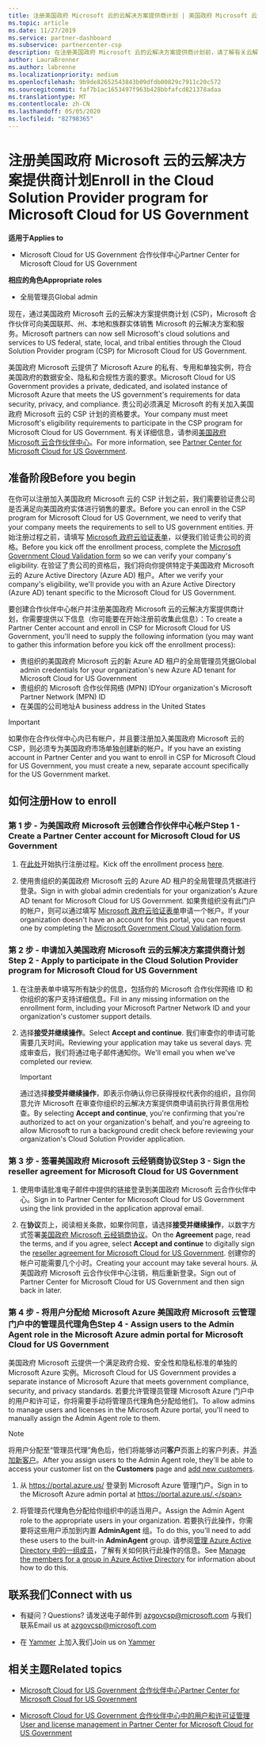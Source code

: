 ```yaml
---
title: 注册美国政府 Microsoft 云的云解决方案提供商计划 | 美国政府 Microsoft 云合作伙伴中心
ms.topic: article
ms.date: 11/27/2019
ms.service: partner-dashboard
ms.subservice: partnercenter-csp
description: 在注册美国政府 Microsoft 云的云解决方案提供商计划前，请了解有关云解决方案提供商计划要求的详细信息。
author: LauraBrenner
ms.author: labrenne
ms.localizationpriority: medium
ms.openlocfilehash: 9b9de82652543843b09dfdb00829c7911c20c572
ms.sourcegitcommit: faf7b1ac1653497f963b428bbfafcd821378adaa
ms.translationtype: MT
ms.contentlocale: zh-CN
ms.lasthandoff: 05/05/2020
ms.locfileid: "82798365"
---
```

# <a name="enroll-in-the-cloud-solution-provider-program-for-microsoft-cloud-for-us-government"></a><span data-ttu-id="42d13-103">注册美国政府 Microsoft 云的云解决方案提供商计划</span><span class="sxs-lookup"><span data-stu-id="42d13-103">Enroll in the Cloud Solution Provider program for Microsoft Cloud for US Government</span></span>

<span data-ttu-id="42d13-104">**适用于**</span><span class="sxs-lookup"><span data-stu-id="42d13-104">**Applies to**</span></span>

- <span data-ttu-id="42d13-105">Microsoft Cloud for US Government 合作伙伴中心</span><span class="sxs-lookup"><span data-stu-id="42d13-105">Partner Center for Microsoft Cloud for US Government</span></span>

<span data-ttu-id="42d13-106">**相应的角色**</span><span class="sxs-lookup"><span data-stu-id="42d13-106">**Appropriate roles**</span></span>

- <span data-ttu-id="42d13-107">全局管理员</span><span class="sxs-lookup"><span data-stu-id="42d13-107">Global admin</span></span>

<span data-ttu-id="42d13-108">现在，通过美国政府 Microsoft 云的云解决方案提供商计划 (CSP)，Microsoft 合作伙伴可向美国联邦、州、本地和族群实体销售 Microsoft 的云解决方案和服务。</span><span class="sxs-lookup"><span data-stu-id="42d13-108">Microsoft partners can now sell Microsoft's cloud solutions and services to US federal, state, local, and tribal entities through the Cloud Solution Provider program (CSP) for Microsoft Cloud for US Government.</span></span> 

<span data-ttu-id="42d13-109">美国政府 Microsoft 云提供了 Microsoft Azure 的私有、专用和单独实例，符合美国政府的数据安全、隐私和合规性方面的要求。</span><span class="sxs-lookup"><span data-stu-id="42d13-109">Microsoft Cloud for US Government provides a private, dedicated, and isolated instance of Microsoft Azure that meets the US government's requirements for data security, privacy, and compliance.</span></span> <span data-ttu-id="42d13-110">贵公司必须满足 Microsoft 的有关加入美国政府 Microsoft 云的 CSP 计划的资格要求。</span><span class="sxs-lookup"><span data-stu-id="42d13-110">Your company must meet Microsoft's eligibility requirements to participate in the CSP program for Microsoft Cloud for US Government.</span></span> <span data-ttu-id="42d13-111">有关详细信息，请参阅[美国政府 Microsoft 云合作伙伴中心](partner-center-for-microsoft-us-govt-cloud.md)。</span><span class="sxs-lookup"><span data-stu-id="42d13-111">For more information, see [Partner Center for Microsoft Cloud for US Government](partner-center-for-microsoft-us-govt-cloud.md).</span></span>

## <a name="before-you-begin"></a><span data-ttu-id="42d13-112">准备阶段</span><span class="sxs-lookup"><span data-stu-id="42d13-112">Before you begin</span></span>

<span data-ttu-id="42d13-113">在你可以注册加入美国政府 Microsoft 云的 CSP 计划之前，我们需要验证贵公司是否满足向美国政府实体进行销售的要求。</span><span class="sxs-lookup"><span data-stu-id="42d13-113">Before you can enroll in the CSP program for Microsoft Cloud for US Government, we need to verify that your company meets the requirements to sell to US government entities.</span></span> <span data-ttu-id="42d13-114">开始注册过程之前，请填写 [Microsoft 政府云验证表单](https://azuregov.microsoft.com/csp)，以便我们验证贵公司的资格。</span><span class="sxs-lookup"><span data-stu-id="42d13-114">Before you kick off the enrollment process, complete the [Microsoft Government Cloud Validation form](https://azuregov.microsoft.com/csp) so we can verify your company's eligibility.</span></span> <span data-ttu-id="42d13-115">在验证了贵公司的资格后，我们将向你提供特定于美国政府 Microsoft 云的 Azure Active Directory (Azure AD) 租户。</span><span class="sxs-lookup"><span data-stu-id="42d13-115">After we verify your company's eligibility, we'll provide you with an Azure Active Directory (Azure AD) tenant specific to the Microsoft Cloud for US Government.</span></span>  

<span data-ttu-id="42d13-116">要创建合作伙伴中心帐户并注册美国政府 Microsoft 云的云解决方案提供商计划，你需要提供以下信息（你可能要在开始注册前收集此信息）：</span><span class="sxs-lookup"><span data-stu-id="42d13-116">To create a Partner Center account and enroll in CSP for Microsoft Cloud for US Government, you'll need to supply the following information (you may want to gather this information before you kick off the enrollment process):</span></span>

-  <span data-ttu-id="42d13-117">贵组织的美国政府 Microsoft 云的新 Azure AD 租户的全局管理员凭据</span><span class="sxs-lookup"><span data-stu-id="42d13-117">Global admin credentials for your organization's new Azure AD tenant for Microsoft Cloud for US Government</span></span>
-  <span data-ttu-id="42d13-118">贵组织的 Microsoft 合作伙伴网络 (MPN) ID</span><span class="sxs-lookup"><span data-stu-id="42d13-118">Your organization's Microsoft Partner Network (MPN) ID</span></span> 
-  <span data-ttu-id="42d13-119">在美国的公司地址</span><span class="sxs-lookup"><span data-stu-id="42d13-119">A business address in the United States</span></span>

> [!IMPORTANT]  
> <span data-ttu-id="42d13-120">如果你在合作伙伴中心内已有帐户，并且要注册加入美国政府 Microsoft 云的 CSP，则必须专为美国政府市场单独创建新的帐户。</span><span class="sxs-lookup"><span data-stu-id="42d13-120">If you have an existing account in Partner Center and you want to enroll in CSP for Microsoft Cloud for US Government, you must create a new, separate account specifically for the US Government market.</span></span>

## <a name="how-to-enroll"></a><span data-ttu-id="42d13-121">如何注册</span><span class="sxs-lookup"><span data-stu-id="42d13-121">How to enroll</span></span> 

### <a name="step-1---create-a-partner-center-account-for-microsoft-cloud-for-us-government"></a><span data-ttu-id="42d13-122">第 1 步 - 为美国政府 Microsoft 云创建合作伙伴中心帐户</span><span class="sxs-lookup"><span data-stu-id="42d13-122">Step 1 - Create a Partner Center account for Microsoft Cloud for US Government</span></span>

1.  <span data-ttu-id="42d13-123">在[此处](https://partnercenter.microsoft.com/register/resellerusgjoinnow)开始执行注册过程。</span><span class="sxs-lookup"><span data-stu-id="42d13-123">Kick off the enrollment process [here](https://partnercenter.microsoft.com/register/resellerusgjoinnow).</span></span> 

2.  <span data-ttu-id="42d13-124">使用贵组织的美国政府 Microsoft 云的 Azure AD 租户的全局管理员凭据进行登录。</span><span class="sxs-lookup"><span data-stu-id="42d13-124">Sign in with global admin credentials for your organization's Azure AD tenant for Microsoft Cloud for US Government.</span></span> <span data-ttu-id="42d13-125">如果贵组织没有此门户的帐户，则可以通过填写 [Microsoft 政府云验证表单](https://azuregov.microsoft.com/csp)申请一个帐户。</span><span class="sxs-lookup"><span data-stu-id="42d13-125">If your organization doesn't have an account for this portal, you can request one by completing the [Microsoft Government Cloud Validation form](https://azuregov.microsoft.com/csp).</span></span>


### <a name="step-2---apply-to-participate-in-the-cloud-solution-provider-program-for-microsoft-cloud-for-us-government"></a><span data-ttu-id="42d13-126">第 2 步 - 申请加入美国政府 Microsoft 云的云解决方案提供商计划</span><span class="sxs-lookup"><span data-stu-id="42d13-126">Step 2 - Apply to participate in the Cloud Solution Provider program for Microsoft Cloud for US Government</span></span>

1.  <span data-ttu-id="42d13-127">在注册表单中填写所有缺少的信息，包括你的 Microsoft 合作伙伴网络 ID 和你组织的客户支持详细信息。</span><span class="sxs-lookup"><span data-stu-id="42d13-127">Fill in any missing information on the enrollment form, including your Microsoft Partner Network ID and your organization's customer support details.</span></span> 

2.  <span data-ttu-id="42d13-128">选择**接受并继续操作**。</span><span class="sxs-lookup"><span data-stu-id="42d13-128">Select **Accept and continue**.</span></span> <span data-ttu-id="42d13-129">我们审查你的申请可能需要几天时间。</span><span class="sxs-lookup"><span data-stu-id="42d13-129">Reviewing your application may take us several days.</span></span> <span data-ttu-id="42d13-130">完成审查后，我们将通过电子邮件通知你。</span><span class="sxs-lookup"><span data-stu-id="42d13-130">We'll email you when we've completed our review.</span></span>

    > [!IMPORTANT]  
    > <span data-ttu-id="42d13-131">通过选择**接受并继续操作**，即表示你确认你已获得授权代表你的组织，且你同意允许 Microsoft 在审查你组织的云解决方案提供商申请前执行背景信用检查。</span><span class="sxs-lookup"><span data-stu-id="42d13-131">By selecting **Accept and continue**, you're confirming that you're authorized to act on your organization's behalf, and you're agreeing to allow Microsoft to run a background credit check before reviewing your organization's Cloud Solution Provider application.</span></span>


### <a name="step-3---sign-the-reseller-agreement-for-microsoft-cloud-for-us-government"></a><span data-ttu-id="42d13-132">第 3 步 - 签署美国政府 Microsoft 云经销商协议</span><span class="sxs-lookup"><span data-stu-id="42d13-132">Step 3 - Sign the reseller agreement for Microsoft Cloud for US Government</span></span>

1. <span data-ttu-id="42d13-133">使用申请批准电子邮件中提供的链接登录到美国政府 Microsoft 云合作伙伴中心。</span><span class="sxs-lookup"><span data-stu-id="42d13-133">Sign in to Partner Center for Microsoft Cloud for US Government using the link provided in the application approval email.</span></span> 

2. <span data-ttu-id="42d13-134">在**协议**页上，阅读相关条款，如果你同意，请选择**接受并继续操作**，以数字方式签署[美国政府 Microsoft 云经销商协议](https://go.microsoft.com/fwlink/p/?linkid=843364)。</span><span class="sxs-lookup"><span data-stu-id="42d13-134">On the **Agreement** page, read the terms, and if you agree, select **Accept and continue** to digitally sign the [reseller agreement for Microsoft Cloud for US Government](https://go.microsoft.com/fwlink/p/?linkid=843364).</span></span> <span data-ttu-id="42d13-135">创建你的帐户可能需要几个小时。</span><span class="sxs-lookup"><span data-stu-id="42d13-135">Creating your account may take several hours.</span></span> <span data-ttu-id="42d13-136">从美国政府 Microsoft 云合作伙伴中心注销，稍后重新登录。</span><span class="sxs-lookup"><span data-stu-id="42d13-136">Sign out of Partner Center for Microsoft Cloud for US Government and then sign back in later.</span></span>


### <a name="step-4---assign-users-to-the-admin-agent-role-in-the-microsoft-azure-admin-portal-for-microsoft-cloud-for-us-government"></a><span data-ttu-id="42d13-137">第 4 步 - 将用户分配给 Microsoft Azure 美国政府 Microsoft 云管理门户中的管理员代理角色</span><span class="sxs-lookup"><span data-stu-id="42d13-137">Step 4 - Assign users to the Admin Agent role in the Microsoft Azure admin portal for Microsoft Cloud for US Government</span></span>

<span data-ttu-id="42d13-138">美国政府 Microsoft 云提供一个满足政府合规、安全性和隐私标准的单独的 Microsoft Azure 实例。</span><span class="sxs-lookup"><span data-stu-id="42d13-138">Microsoft Cloud for US Government provides a separate instance of Microsoft Azure that meets government compliance, security, and privacy standards.</span></span> <span data-ttu-id="42d13-139">若要允许管理员管理 Microsoft Azure 门户中的用户和许可证，你将需要手动将管理员代理角色分配给他们。</span><span class="sxs-lookup"><span data-stu-id="42d13-139">To allow admins to manage users and licenses in the Microsoft Azure portal, you'll need to manually assign the Admin Agent role to them.</span></span>

> [!NOTE]  
> <span data-ttu-id="42d13-140">将用户分配至“管理员代理”角色后，他们将能够访问**客户**页面上的客户列表，并[添加新客户](add-a-new-customer.md)。</span><span class="sxs-lookup"><span data-stu-id="42d13-140">After you assign users to the Admin Agent role, they'll be able to access your customer list on the **Customers** page and [add new customers](add-a-new-customer.md).</span></span>   

1.  <span data-ttu-id="42d13-141">从 https://portal.azure.us/ 登录到 Microsoft Azure 管理门户。</span><span class="sxs-lookup"><span data-stu-id="42d13-141">Sign in to the Microsoft Azure admin portal at https://portal.azure.us/.</span></span>

2.  <span data-ttu-id="42d13-142">将管理员代理角色分配给你组织中的适当用户。</span><span class="sxs-lookup"><span data-stu-id="42d13-142">Assign the Admin Agent role to the appropriate users in your organization.</span></span> <span data-ttu-id="42d13-143">若要执行此操作，你需要将这些用户添加到内置 **AdminAgent** 组。</span><span class="sxs-lookup"><span data-stu-id="42d13-143">To do this, you'll need to add these users to the built-in **AdminAgent** group.</span></span> <span data-ttu-id="42d13-144">请参阅[管理 Azure Active Directory 中的一组成员](https://docs.microsoft.com/azure/active-directory/active-directory-groups-members-azure-portal)，了解有关如何执行此操作的信息。</span><span class="sxs-lookup"><span data-stu-id="42d13-144">See [Manage the members for a group in Azure Active Directory](https://docs.microsoft.com/azure/active-directory/active-directory-groups-members-azure-portal) for information about how to do this.</span></span>
 
## <a name="connect-with-us"></a><span data-ttu-id="42d13-145">联系我们</span><span class="sxs-lookup"><span data-stu-id="42d13-145">Connect with us</span></span>

- <span data-ttu-id="42d13-146">有疑问？</span><span class="sxs-lookup"><span data-stu-id="42d13-146">Questions?</span></span> <span data-ttu-id="42d13-147">请发送电子邮件到 azgovcsp@microsoft.com 与我们联系</span><span class="sxs-lookup"><span data-stu-id="42d13-147">Email us at azgovcsp@microsoft.com</span></span>

- <span data-ttu-id="42d13-148">在 [Yammer](https://www.yammer.com/cloudpartnercommunity/#/threads/inGroup?type=in_group&feedId=11509777&view=all) 上加入我们</span><span class="sxs-lookup"><span data-stu-id="42d13-148">Join us on [Yammer](https://www.yammer.com/cloudpartnercommunity/#/threads/inGroup?type=in_group&feedId=11509777&view=all)</span></span> 

## <a name="related-topics"></a><span data-ttu-id="42d13-149">相关主题</span><span class="sxs-lookup"><span data-stu-id="42d13-149">Related topics</span></span>

-  [<span data-ttu-id="42d13-150">Microsoft Cloud for US Government 合作伙伴中心</span><span class="sxs-lookup"><span data-stu-id="42d13-150">Partner Center for Microsoft Cloud for US Government</span></span>](partner-center-for-microsoft-us-govt-cloud.md)

-  [<span data-ttu-id="42d13-151">Microsoft Cloud for US Government 合作伙伴中心中的用户和许可证管理</span><span class="sxs-lookup"><span data-stu-id="42d13-151">User and license management in Partner Center for Microsoft Cloud for US Government</span></span>](user-management-in-partner-center-for-microsoft-us-govt-cloud.md)


